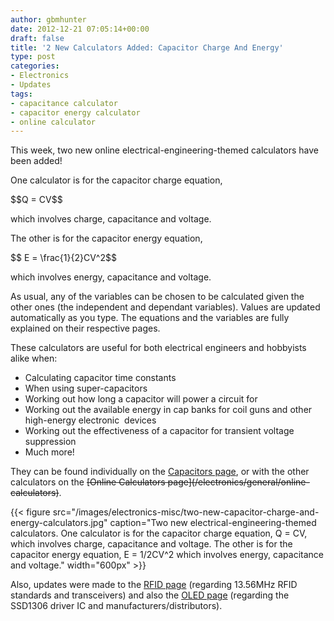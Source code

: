 ```yaml
---
author: gbmhunter
date: 2012-12-21 07:05:14+00:00
draft: false
title: '2 New Calculators Added: Capacitor Charge And Energy'
type: post
categories:
- Electronics
- Updates
tags:
- capacitance calculator
- capacitor energy calculator
- online calculator
---
```


This week, two new online electrical-engineering-themed calculators have been added!

One calculator is for the capacitor charge equation,

<div>$$Q = CV$$</div>

which involves charge, capacitance and voltage.

The other is for the capacitor energy equation,

<div>$$ E = \frac{1}{2}CV^2$$</div>

which involves energy, capacitance and voltage.

As usual, any of the variables can be chosen to be calculated given the other ones (the independent and dependant variables). Values are updated automatically as you type. The equations and the variables are fully explained on their respective pages.

These calculators are useful for both electrical engineers and hobbyists alike when:

* Calculating capacitor time constants
* When using super-capacitors
* Working out how long a capacitor will power a circuit for
* Working out the available energy in cap banks for coil guns and other high-energy electronic  devices
* Working out the effectiveness of a capacitor for transient voltage suppression
* Much more!

They can be found individually on the [Capacitors page](/electronics/components/capacitors), or with the other calculators on the ~~\[Online Calculators page\](/electronics/general/online-calculators)~~.

{{< figure src="/images/electronics-misc/two-new-capacitor-charge-and-energy-calculators.jpg" caption="Two new electrical-engineering-themed calculators. One calculator is for the capacitor charge equation, Q = CV, which involves charge, capacitance and voltage. The other is for the capacitor energy equation, E = 1/2CV^2 which involves energy, capacitance and voltage." width="600px" >}}

Also, updates were made to the [RFID page](/electronics/circuit-design/rfid) (regarding 13.56MHz RFID standards and transceivers) and also the [OLED page](/electronics/components/oled-screens) (regarding the SSD1306 driver IC and manufacturers/distributors).
